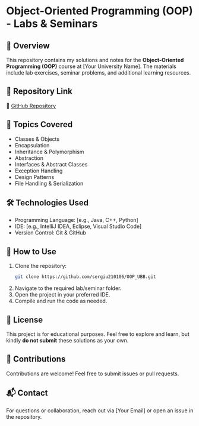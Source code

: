 # Object-Oriented Programming (OOP) - Labs & Seminars

## 📌 Overview
This repository contains my solutions and notes for the **Object-Oriented Programming (OOP)** course at [Your University Name]. The materials include lab exercises, seminar problems, and additional learning resources.

## 📂 Repository Link
🔗 [GitHub Repository](https://github.com/sergiu210106/OOP_UBB)

## 🚀 Topics Covered
- Classes & Objects
- Encapsulation
- Inheritance & Polymorphism
- Abstraction
- Interfaces & Abstract Classes
- Exception Handling
- Design Patterns
- File Handling & Serialization

## 🛠 Technologies Used
- Programming Language: [e.g., Java, C++, Python]
- IDE: [e.g., IntelliJ IDEA, Eclipse, Visual Studio Code]
- Version Control: Git & GitHub

## 📖 How to Use
1. Clone the repository:
   ```sh
   git clone https://github.com/sergiu210106/OOP_UBB.git
   ```
2. Navigate to the required lab/seminar folder.
3. Open the project in your preferred IDE.
4. Compile and run the code as needed.

## 📜 License
This project is for educational purposes. Feel free to explore and learn, but kindly **do not submit** these solutions as your own.

## 🤝 Contributions
Contributions are welcome! Feel free to submit issues or pull requests.

## 📬 Contact
For questions or collaboration, reach out via [Your Email] or open an issue in the repository.

